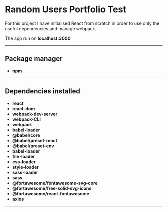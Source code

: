 # Random Users Portfolio Test

For this project I have initialised React from scratch in order to use only the useful dependencies and manage webpack.

The app run on **localhost:3000**

___

## Package manager

- **npm**

___

## Dependencies installed

- **react** 
- **react-dom** 
- **webpack-dev-server**
- **webpack-CLI**
- **webpack**
- **babel-loader**
- **@babel/core**
- **@babel/preset-react**
- **@babel/preset-env**
- **babel-loader**
- **file-loader**
- **css-loader**
- **style-loader**
- **sass-loader**
- **sass**
- **@fortawesome/fontawesome-svg-core**
- **@fortawesome/free-solid-svg-icons**
- **@fortawesome/react-fontawesome**
- **axios**

___



